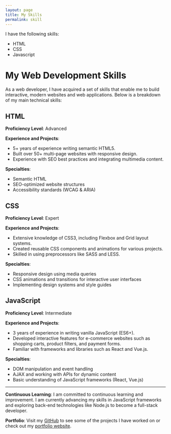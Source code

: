 ```yaml
---
layout: page
title: My Skills
permalink: skill
---
```


I have the following skills:

- HTML
- CSS
- Javascript
# My Web Development Skills

As a web developer, I have acquired a set of skills that enable me to build interactive, modern websites and web applications. Below is a breakdown of my main technical skills:

## HTML

**Proficiency Level**: Advanced

**Experience and Projects**:
- 5+ years of experience writing semantic HTML5.
- Built over 50+ multi-page websites with responsive design.
- Experience with SEO best practices and integrating multimedia content.

**Specialties**:
- Semantic HTML
- SEO-optimized website structures
- Accessibility standards (WCAG & ARIA)

## CSS

**Proficiency Level**: Expert

**Experience and Projects**:
- Extensive knowledge of CSS3, including Flexbox and Grid layout systems.
- Created reusable CSS components and animations for various projects.
- Skilled in using preprocessors like SASS and LESS.

**Specialties**:
- Responsive design using media queries
- CSS animations and transitions for interactive user interfaces
- Implementing design systems and style guides

## JavaScript

**Proficiency Level**: Intermediate

**Experience and Projects**:
- 3 years of experience in writing vanilla JavaScript (ES6+).
- Developed interactive features for e-commerce websites such as shopping carts, product filters, and payment forms.
- Familiar with frameworks and libraries such as React and Vue.js.

**Specialties**:
- DOM manipulation and event handling
- AJAX and working with APIs for dynamic content
- Basic understanding of JavaScript frameworks (React, Vue.js)

---

**Continuous Learning**:
I am committed to continuous learning and improvement. I am currently advancing my skills in JavaScript frameworks and exploring back-end technologies like Node.js to become a full-stack developer.

**Portfolio**:
Visit my [GitHub](https://github.com/yourusername) to see some of the projects I have worked on or check out my [portfolio website](https://www.yourwebsite.com).

